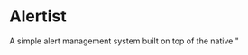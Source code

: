 # Alertist

A simple alert management system built on top of the native "<dialog>" HTML tag.

Simply install the package:

```
npm install alertist
```

and then import it in your project.

```javascript
import alertist from 'alertist';
```

Don't forget to import either the SASS file for styling inside the
`src/scss/main.scss` or include the `dist/alertist.css` file in your
document.

That's it! You can refer to #TODO# for some documentation on how to use it.
